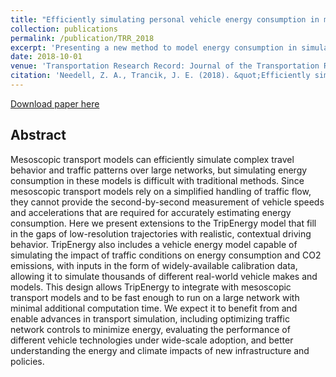 ```yaml
---
title: "Efficiently simulating personal vehicle energy consumption in mesoscopic transport models"
collection: publications
permalink: /publication/TRR_2018
excerpt: 'Presenting a new method to model energy consumption in simulations of city-scale transportation networks'
date: 2018-10-01
venue: 'Transportation Research Record: Journal of the Transportation Research Board'
citation: 'Needell, Z. A., Trancik, J. E. (2018). &quot;Efficiently simulating personal vehicle energy consumption in mesoscopic transport models&quot;. <i>Transportation Research Record: Journal of the Transportation Research Board</i>, 0361198118798244.'
---
```


[Download paper here](http://zneedell.github.io/files/TRR_2018.pdf)

Abstract
------

Mesoscopic transport models can efficiently simulate complex travel behavior and traffic patterns over large networks, but simulating energy consumption in these models is difficult with traditional methods. Since mesoscopic transport models rely on a simplified handling of traffic flow, they cannot provide the second-by-second measurement of vehicle speeds and accelerations that are required for accurately estimating energy consumption. Here we present extensions to the TripEnergy model that fill in the gaps of low-resolution trajectories with realistic, contextual driving behavior. TripEnergy also includes a vehicle energy model capable of simulating the impact of traffic conditions on energy consumption and CO2 emissions, with inputs in the form of widely-available calibration data, allowing it to simulate thousands of different real-world vehicle makes and models. This design allows TripEnergy to integrate with mesoscopic transport models and to be fast enough to run on a large network with minimal additional computation time. We expect it to benefit from and enable advances in transport simulation, including optimizing traffic network controls to minimize energy, evaluating the performance of different vehicle technologies under wide-scale adoption, and better understanding the energy and climate impacts of new infrastructure and policies.

